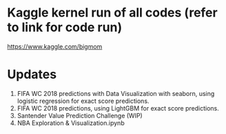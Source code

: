 # Kaggle kernel run of all codes (refer to link for code run)
https://www.kaggle.com/bigmom

# Updates
1. FIFA WC 2018 predictions with Data Visualization with seaborn, using logistic regression for exact score predictions.
2. FIFA WC 2018 predictions, using LightGBM for exact score predictions.
3. Santender Value Prediction Challenge (WIP)
4. NBA Exploration & Visualization.ipynb
